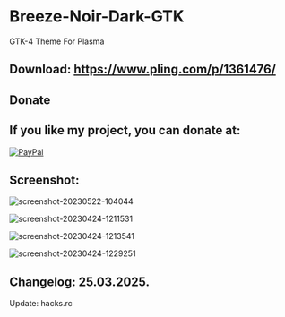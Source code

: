 # Breeze-Noir-Dark-GTK
GTK-4 Theme For Plasma

Download: https://www.pling.com/p/1361476/
------------------------------------------


<html>
  <head>
    <meta charset="utf-8" />
  </head>
  <body>
    <h2>Donate</h2>
    <h2>If you like my project, you can donate at:</h2>
    <a href="https://www.paypal.com/paypalme/VesnaLazic">
    <img src="PayPal.png" alt="PayPal" />
    </a>
  </body>
</html>


Screenshot:
-----------

![screenshot-20230522-104044](https://github.com/user-attachments/assets/3cefba70-6aba-4262-a595-6dc9374bd24b)

![screenshot-20230424-1211531](https://github.com/user-attachments/assets/5f95424c-fc8c-433e-9586-dea519eecadf)

![screenshot-20230424-1213541](https://github.com/user-attachments/assets/06bd9370-40b9-4e63-815c-51fe5c8dfc0e)

![screenshot-20230424-1229251](https://github.com/user-attachments/assets/16474bd3-c63d-4565-a1a7-cfc47a86976b)

Changelog: 25.03.2025.
-----------------------

Update: hacks.rc
